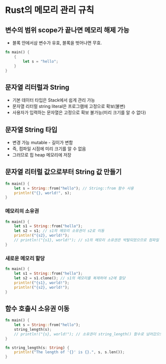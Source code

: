 # Rust의 메모리 관리 규칙

## 변수의 범위 scope가 끝나면 메모리 해제 가능

- 블록 안에서삼 변수가 유효, 블록을 벗어나면 무효.

```rust
fn main() {
    {
        let s = "hello";
    }
}
```

## 문자열 리터럴과 String

- 기본 데이터 타입은 Stack에서 쉽게 관리 가능
- 문자열 리터럴 string literal은 프로그램에 고정으로 확보(불변)
- 사용자가 입력하는 문자열은 고정으로 확보 불가능(미리 크기를 알 수 없다)

## 문자열 String 타입

- 변경 가능 mutable - 길이가 변함
- 즉, 컴파일 시점에 미리 크기를 알 수 없음
- 그러므로 힙 heap 메모리에 저장

## 문자열 리터럴 값으로부터 String 값 만들기

```rust
fn main() {
    let s = String::from("hello"); // String::from 함수 사용
    println!("{}, world!", s);
}
```

### 메모리의 소유권

```rust
fn main() {
    let s1 = String::from("hello");
    let s2 = s1; // s1의 메모리 소유권이 s2로 이동
    println!("{s2}, world!");
    // println!("{s1}, world!"); // s1의 메모리 소유권은 박탈되었으므로 컴파일 에러
}
```

### 새로운 메모리 할당

```rust
fn main() {
    let s1 = String::from("hello");
    let s2 = s1.clone(); // s1의 메모리를 복제하여 s2에 할당
    println!("{s1}, world!");
    println!("{s2}, world!");
}
```

## 함수 호출시 소유권 이동

```rust
fn main() {
    let s = String::from("hello");
    string_length(s);
    // println!("{s}, world!"); // 소유권이 string_length() 함수로 넘어갔으므로 컴파일 에러
}

fn string_length(s: String) {
    println!("The length of '{}' is {}.", s, s.len());
}
```
